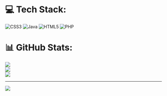 
# 💻 Tech Stack:
![CSS3](https://img.shields.io/badge/css3-%231572B6.svg?style=for-the-badge&logo=css3&logoColor=white) ![Java](https://img.shields.io/badge/java-%23ED8B00.svg?style=for-the-badge&logo=openjdk&logoColor=white) ![HTML5](https://img.shields.io/badge/html5-%23E34F26.svg?style=for-the-badge&logo=html5&logoColor=white) ![PHP](https://img.shields.io/badge/php-%23777BB4.svg?style=for-the-badge&logo=php&logoColor=white)
# 📊 GitHub Stats:
![](https://github-readme-stats.vercel.app/api?username=Allan3Gomes&theme=midnight-purple&hide_border=false&include_all_commits=false&count_private=false)<br/>
![](https://github-readme-streak-stats.herokuapp.com/?user=Allan3Gomes&theme=midnight-purple&hide_border=false)<br/>
![](https://github-readme-stats.vercel.app/api/top-langs/?username=Allan3Gomes&theme=midnight-purple&hide_border=false&include_all_commits=false&count_private=false&layout=compact)

---
[![](https://visitcount.itsvg.in/api?id=Allan3Gomes&icon=0&color=12)](https://visitcount.itsvg.in)

<!-- Proudly created with GPRM ( https://gprm.itsvg.in ) -->
